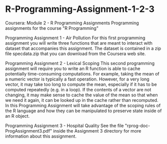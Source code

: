 # R-Programming-Assignment-1-2-3
Coursera: Module 2 - R Programming Assignments
Programming assignments for the course "R Programming"

Programming Assignment 1 - Air Pollution For this first programming assignment you will write three functions that are meant to
interact with dataset that accompanies this assignment. The dataset is contained in a zip
file specdata.zip that you can download from the Coursera web site.

Programming Assignment 2 - Lexical Scoping
This second programming assignment will require you to write an R function is able to
cache potentially time-consuming computations. For example, taking the mean of a numeric
vector is typically a fast operation. However, for a very long vector, it may take too
long to compute the mean, especially if it has to be computed repeatedly (e.g. in a loop).
If the contents of a vector are not changing, it may make sense to cache the value of the mean so that when we need it again, it can be looked up in the cache rather than
recomputed. In this Programming Assignment will take advantage of the scoping rules of
the R language and how they can be manipulated to preserve state inside of an R object.

Programming Assignment 3 - Hospital Quality
See the file "rprog-doc-ProgAssignment3.pdf" inside the Assignment 3 directory for more
information about this assignment.

